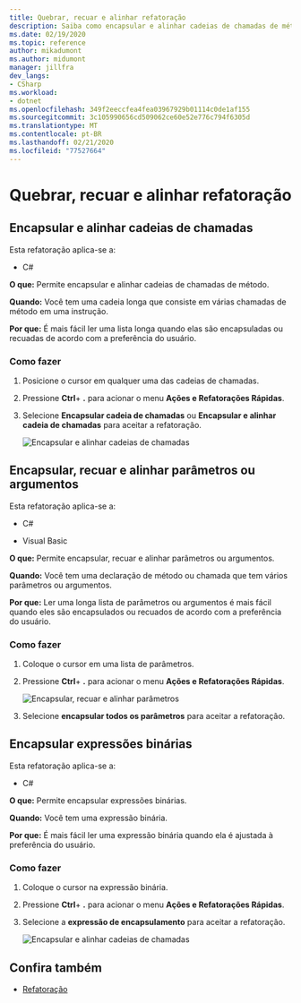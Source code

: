 ```yaml
---
title: Quebrar, recuar e alinhar refatoração
description: Saiba como encapsular e alinhar cadeias de chamadas de métodos.
ms.date: 02/19/2020
ms.topic: reference
author: mikadumont
ms.author: midumont
manager: jillfra
dev_langs:
- CSharp
ms.workload:
- dotnet
ms.openlocfilehash: 349f2eeccfea4fea03967929b01114c0de1af155
ms.sourcegitcommit: 3c105990656cd509062ce60e52e776c794f6305d
ms.translationtype: MT
ms.contentlocale: pt-BR
ms.lasthandoff: 02/21/2020
ms.locfileid: "77527664"
---
```

# <a name="wrap-indent-and-align-refactorings"></a>Quebrar, recuar e alinhar refatoração

## <a name="wrap-and-align-call-chains"></a>Encapsular e alinhar cadeias de chamadas

Esta refatoração aplica-se a:

- C#

**O que:** Permite encapsular e alinhar cadeias de chamadas de método.

**Quando:** Você tem uma cadeia longa que consiste em várias chamadas de método em uma instrução.

**Por que:** É mais fácil ler uma lista longa quando elas são encapsuladas ou recuadas de acordo com a preferência do usuário.

### <a name="how-to"></a>Como fazer

1. Posicione o cursor em qualquer uma das cadeias de chamadas.
2. Pressione **Ctrl**+ **.** para acionar o menu **Ações e Refatorações Rápidas**.
3. Selecione **Encapsular cadeia de chamadas** ou **Encapsular e alinhar cadeia de chamadas** para aceitar a refatoração.

   ![Encapsular e alinhar cadeias de chamadas](media/wrap-call-chain.png)

## <a name="wrap-indent-and-align-parameters-or-arguments"></a>Encapsular, recuar e alinhar parâmetros ou argumentos

Esta refatoração aplica-se a:

- C#

- Visual Basic

**O que:** Permite encapsular, recuar e alinhar parâmetros ou argumentos.

**Quando:** Você tem uma declaração de método ou chamada que tem vários parâmetros ou argumentos.

**Por que:** Ler uma longa lista de parâmetros ou argumentos é mais fácil quando eles são encapsulados ou recuados de acordo com a preferência do usuário.

### <a name="how-to"></a>Como fazer

1. Coloque o cursor em uma lista de parâmetros.
2. Pressione **Ctrl**+ **.** para acionar o menu **Ações e Refatorações Rápidas**.

   ![Encapsular, recuar e alinhar parâmetros](media/wrap-parameters.png)

3. Selecione **encapsular todos os parâmetros** para aceitar a refatoração.

## <a name="wrap-binary-expressions"></a>Encapsular expressões binárias

Esta refatoração aplica-se a:

- C#

**O que:** Permite encapsular expressões binárias.

**Quando:** Você tem uma expressão binária.

**Por que:** É mais fácil ler uma expressão binária quando ela é ajustada à preferência do usuário.

### <a name="how-to"></a>Como fazer

1. Coloque o cursor na expressão binária.
2. Pressione **Ctrl**+ **.** para acionar o menu **Ações e Refatorações Rápidas**.
3. Selecione a **expressão de encapsulamento** para aceitar a refatoração.

   ![Encapsular e alinhar cadeias de chamadas](media/wrap-binary-expression.png)

## <a name="see-also"></a>Confira também

- [Refatoração](../refactoring-in-visual-studio.md)

